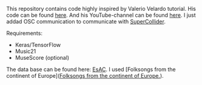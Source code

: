 This repository contains code highly inspired by Valerio Velardo tutorial. His code can be found [here](https://github.com/musikalkemist/generating-melodies-with-rnn-lstm/tree/master/9%20-%20Converting%20Generated%20Melodies%20to%20MIDI).
And his YouTube-channel can be found [here](https://www.youtube.com/@ValerioVelardoTheSoundofAI).
I just addad OSC communication to communicate with [SuperCollider](https://supercollider.github.io/).

Requirements:

+ Keras/TensorFlow
+ Music21
+ MuseScore (optional)

The data base can be found here: [EsAC](http://kern.ccarh.org).
I used [Folksongs from the continent of Europe]([Folksongs from the continent of Europe.](https://kern.humdrum.org/cgi-bin/ksdata?l=/essen/europa&format=recursive)).